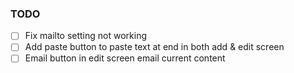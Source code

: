 ### TODO

- [ ] Fix mailto setting not working
- [ ] Add paste button to paste text at end in both add & edit screen
- [ ] Email button in edit screen email current content
